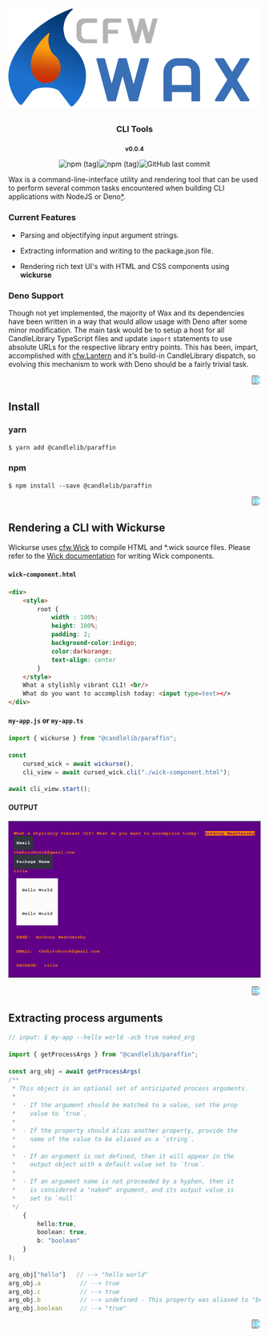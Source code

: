 
<div>
<h1 align="center">
<img height="200" src="./source/media/logo.svg" alt="@candlelib/paraffin logo"/></h1>

<h3 align="center">CLI Tools</h3>

<p align="center">
<sub>
<b>v0.0.4</b>
</sub>
</p>

<p align="center"><img alt="npm (tag)" src="https://img.shields.io/npm/v/@candlelib/paraffin/latest?style=for-the-badge&logo=appveyor"><img alt="npm (tag)" src="https://img.shields.io/npm/l/@candlelib/paraffin?style=for-the-badge&logo=appveyor"><img alt="GitHub last commit" src="https://img.shields.io/github/last-commit/candlelibrary/paraffin?style=for-the-badge&logo=appveyor"></p>

<div>

Wax is a command-line-interface utility and rendering tool that can be used to perform several common tasks encountered when building CLI applications with NodeJS or Deno[*](#Deno%20Support).

### Current Features

- Parsing and objectifying input argument strings.

- Extracting information and writing to the package.json file.

- Rendering rich text UI's with HTML and CSS components using **wickurse**

### Deno Support

Though not yet implemented, the majority of Wax and its dependencies have been written in a way that would allow usage with Deno after some minor modification. The main task would be to setup a host for all CandleLibrary TypeScript files and update `import` statements to use absolute URLs for the respective library entry points. This has been, impart, accomplished with [cfw.Lantern](https://github.com/candlelibrary/lantern) and it's build-in CandleLibrary dispatch, so evolving this mechanism to work with Deno should be a fairly trivial task.
<div align="right">
<a href="./source/doc_fragments/readme_header.md#0">
<img src="./source/media/readme/go_to_source.svg" height="18" alt="src"/></a>
</div>
</div>

<div>

## Install

### yarn

```bash
$ yarn add @candlelib/paraffin
```

### npm

```
$ npm install --save @candlelib/paraffin
```

<div align="right">
<a href="./source/doc_fragments/install.md#0">
<img src="./source/media/readme/go_to_source.svg" height="18" alt="src"/></a>
</div>
</div>

<div>

## Rendering a CLI with Wickurse

Wickurse uses [cfw.Wick](https://github.com/candlelibrary/wick) to compile HTML and *.wick source files. Please refer to the [Wick documentation](https://github.com/candlelibrary/wick/documentation) for writing Wick components.

#### `wick-component.html`

```html
<div>
    <style>
        root {
            width : 100%;
            height: 100%;
            padding: 2; 
            background-color:indigo;
            color:darkorange;
            text-align: center
        }
    </style>
    What a stylishly vibrant CLI! <br/>
    What do you want to accomplish today: <input type=text></>
</div>
```

#### `my-app.js` or `my-app.ts`

```ts
import { wickurse } from "@candlelib/paraffin";

const 
    cursed_wick = await wickurse(),
    cli_view = await cursed_wick.cli("./wick-component.html");

await cli_view.start();
```

#### OUTPUT

![CLI output screenshot](./source/media/png/test.png)

<div align="right">
<a href="./source/doc_fragments/cli_ui.md#0">
<img src="./source/media/readme/go_to_source.svg" height="18" alt="src"/></a>
</div>
</div>

<div>

## Extracting process arguments

```ts
// input: $ my-app --hello world -acb true naked_arg

import { getProcessArgs } from "@candlelib/paraffin";

const arg_obj = await getProcessArgs(
/** 
 * This object is an optional set of anticipated process arguments.
 * 
 *  - If the argument should be matched to a value, set the prop 
 *    value to `true`.
 * 
 *  - If the property should alias another property, provide the 
 *    name of the value to be aliased as a `string`.
 * 
 *  - If an argument is not defined, then it will appear in the 
 *    output object with a default value set to `true`.
 * 
 *  - If an argument name is not proceeded by a hyphen, then it 
 *    is considered a "naked" argument, and its output value is 
 *    set to `null`
 */ 
    {
        hello:true,
        boolean: true,
        b: "boolean"
    }
);

arg_obj["hello"]   // --> "hello world"
arg_obj.a           // --> true
arg_obj.c           // --> true
arg_obj.b           // --> undefined - This property was aliased to "boolean"
arg_obj.boolean     // --> "true"

```

<div align="right">
<a href="./source/doc_fragments/arg_usage.md#0">
<img src="./source/media/readme/go_to_source.svg" height="18" alt="src"/></a>
</div>
</div>
</div>

